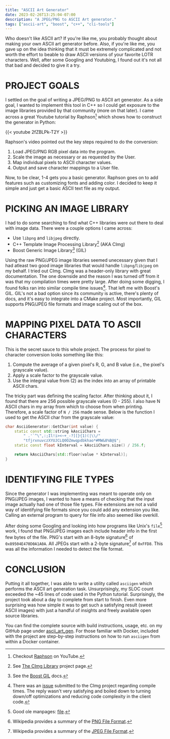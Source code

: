 ```yaml
---
title: "ASCII Art Generator"
date: 2023-02-26T13:25:04-07:00
description: "A JPEG/PNG to ASCII Art generator."
tags: ["ascii-art", "boost", "c++", "cli-tools"]
---
```


Who doesn't like ASCII art? If you're like me, you probably thought about making
your own ASCII art generator before. Also, if you're like me, you gave up on the
idea thinking that it must be extremely complicated and not worth the effort to
beable to draw ASCII versions of your favorite LOTR characters. Well, after some
Googling and Youtubing, I found out it's not all that bad and decided to give it
a try.

# PROJECT GOALS

I settled on the goal of writing a JPEG/PNG to ASCII art generator. As a side
goal, I wanted to implement this tool in C++ so I could get exposure to the
image libraries provided by that community (more on that later). I came across a
great Youtube tutorial by Raphson[^1] which shows how to construct the generator
in Python:

{{< youtube 2fZBLPk-T2Y >}}

Raphson's video pointed out the key steps required to do the conversion:

1. Load JPEG/PNG RGB pixel data into the program.
2. Scale the image as necessary or as requested by the User.
3. Map individual pixels to ASCII character values.
4. Output and save character mappings to a User file.

Now, to be clear, 1-4 gets you a basic generator. Raphson goes on to add
features such as customizing fonts and adding color. I decided to keep it simple
and just get a basic ASCII text file as my output.

# PICKING AN IMAGE LIBRARY

I had to do some searching to find what C++ libraries were out there to deal
with image data. There were a couple options I came across:

* Use `libpng` and `libjpeg` directly.
* C++ Template Image Processing Library[^2] (AKA CImg)
* Boost Generic Image Library[^3] (GIL)

Using the raw PNG/JPEG image libraries seemed unecessary given that I had
atleast two good image libraries that would handle `libpng`/`libjpeg` on my
behalf. I tried out CImg. CImg was a header-only library with great
documentation. The one downside and the reason I was turned off from it was that
my compilation times were pretty large. After doing some digging, I found folks
ran into similar compile time issues[^4]. That left me with Boost's GIL.  GIL's
not a bad option since its community is active, there's plenty of docs, and it's
easy to integrate into a CMake project. Most importantly, GIL supports PNG/JPEG
file formats and image scaling out of the box.

# MAPPING PIXEL DATA TO ASCII CHARACTERS

This is the secret sauce to this whole project. The process for pixel to
character conversion looks something like this:

1. Compute the average of a given pixel's R, G, and B value (i.e., the pixel's
   grayscale value).
2. Apply a scale factor to the grayscale value.
3. Use the integral value from (2) as the index into an array of printable ASCII
   chars.

The tricky part was defining the scaling factor. After thinking about it, I
found that there are 256 possible grayscale values (0 - 255). I also have N
ASCII chars in my array from which to choose from when printing. Therefore, a
scale factor of `N / 256` made sense. Below is the function I used to get the
ASCII char from the grayscale value:

```cpp
char AsciiGenerator::GetChar(int value) {
    static const std::string kAsciiChars =
        " .'`^\",:;Il!i><~+_-?][}{1)(|\\/"
        "tfjrxnuvczXYUJCLQ0OZmwqpdbkhao*#MW&8%B@$";
    static const float kInterval = kAsciiChars.size() / 256.f;

    return kAsciiChars[std::floor(value * kInterval)];
}
```

# IDENTIFYING FILE TYPES

Since the generator I was implementing was meant to operate only on PNG/JPEG
images, I wanted to have a means of checking that the input image actually had
one of those file types. File extensions are not a valid way of identifying file
formats since you could add any extension you like. Calling an external program
to query for file info also seemed like overkill.

After doing some Googling and looking into how programs like Unix's `file`[^5]
work, I found that PNG/JPEG images each include header info in the first few
bytes of the file. PNG's start with an 8-byte signature[^6] of
`0x89504E470D0A1A0A`. All JPEGs start with a 2-byte signature[^7] of `0xFFD8`.
This was all the information I needed to detect the file format.

# CONCLUSION

Putting it all together, I was able to write a utility called `asciigen` which
performs the ASCII art generation task. Unsurprisingly, my SLOC count exceeded
the ~45 lines of code used in the Python tutorial. Surprisingly, the project
took about a day to complete from start to finish. Even more surprising was how
simple it was to get such a satisfying result (sweet ASCII images) with just a
handful of insights and freely available open source libraries.

You can find the complete source with build instructions, usage, etc. on my
GitHub page under [ascii_art_gen][8]. For those familiar with Docker, included
with the project are step-by-step instructions on how to run `asciigen` from
within a Docker container.

[1]: https://www.youtube.com/@Raphson
[2]: https://cimg.eu/
[3]: https://www.boost.org/doc/libs/1_76_0/libs/gil/doc/html/index.html
[4]: https://github.com/GreycLab/CImg/issues/169
[5]: https://linux.die.net/man/1/file
[6]: https://en.wikipedia.org/wiki/PNG#File_format
[7]: https://en.wikipedia.org/wiki/JPEG#Syntax_and_structure
[8]: https://github.com/ivan-guerra/ascii_art_gen

[^1]: Checkout [Raphson][1] on YouTube.
[^2]: See [The CImg Library][2] project page.
[^3]: See the [Boost GIL][3] docs.
[^4]: There was an [issue][4] submitted to the CImg project regarding compile
    times. The reply wasn't very satisfying and boiled down to turning down/off
    optimizations and reducing code complexity in the client code.
[^5]: Good ole manpages: [file][5].
[^6]: Wikipedia provides a summary of the [PNG File Format][6].
[^7]: Wikipedia provides a summary of the [JPEG File Format][7].
